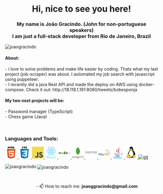 <h1 align="center">Hi, nice to see you here!</h1>
<h3 align="center">My name is João Gracindo. (John for non-portuguese speakers)<br/> I am just a full-stack developer from Rio de Janeiro, Brazil</h3>
<p align="left">
	<img
		src="https://komarev.com/ghpvc/?username=joaogracindo&label=Profile%20views&color=0e75b6&style=flat"
		alt="joaogracindo" /><br/>
  
</p>
<h4 align="left">About: <br/></h4>

<p align="left">
	- i love to solve problems and make life easier by coding. Thats what my last project (job-scraper) was about. I automated my job search with javascript using puppeteer.<br/>
	- I recently did a java Rest API and made the deploy on AWS using docker-compose. Check it out: http://18.118.1.191:8080/tweets/bobesponja
</p>

<h4 align="left">My two next projects will be: <br/></h4>

<p align="left">
	-  Password manager (TypeScript) <br/>
	-  Chess game (Java)
</p>
<br/>


<h3 align="left">Languages and Tools:</h3>
<p align="left">
   <a
   href="https://www.w3.org/html/"
   target="_blank"
   rel="noreferrer">
   <img
   src="https://raw.githubusercontent.com/devicons/devicon/master/icons/html5/html5-original-wordmark.svg"
   alt="html5"
   width="40"
   height="40" />
   </a>
   <a
   href="https://www.w3schools.com/css/"
   target="_blank"
   rel="noreferrer">
   <img
   src="https://raw.githubusercontent.com/devicons/devicon/master/icons/css3/css3-original-wordmark.svg"
   alt="css3"
   width="40"
   height="40" />
</a>
<a
href="https://developer.mozilla.org/en-US/docs/Web/JavaScript"
target="_blank"
rel="noreferrer">
<img
src="https://raw.githubusercontent.com/devicons/devicon/master/icons/javascript/javascript-original.svg"
alt="javascript"
width="40"
height="40" />
</a>
<a
href="https://reactjs.org/"
target="_blank"
rel="noreferrer">
<img
src="https://raw.githubusercontent.com/devicons/devicon/master/icons/react/react-original-wordmark.svg"
alt="react"
width="40"
height="40" />
</a>
<a
href="https://nodejs.org"
target="_blank"
rel="noreferrer">
<img
src="https://raw.githubusercontent.com/devicons/devicon/master/icons/nodejs/nodejs-original-wordmark.svg"
alt="nodejs"
width="40"
height="40" />
</a>
<a
href="https://www.mongodb.com/"
target="_blank"
rel="noreferrer">
<img
src="https://raw.githubusercontent.com/devicons/devicon/master/icons/mongodb/mongodb-original-wordmark.svg"
alt="mongodb"
width="40"
height="40" />
</a>
<a
href="https://expressjs.com"
target="_blank"
rel="noreferrer">
<img
src="https://raw.githubusercontent.com/devicons/devicon/master/icons/express/express-original-wordmark.svg"
alt="express"
width="40"
height="40" />
</a>
<a
href="https://www.mysql.com/"
target="_blank"
rel="noreferrer">
<img
src="https://raw.githubusercontent.com/devicons/devicon/master/icons/mysql/mysql-original-wordmark.svg"
alt="mysql"
width="40"
height="40" />
</a>
<a
href="https://www.java.com"
target="_blank"
rel="noreferrer">
<img
src="https://raw.githubusercontent.com/devicons/devicon/master/icons/java/java-original.svg"
alt="java"
width="40"
height="40" />
</a>
<a
href="https://www.linux.org/"
target="_blank"
rel="noreferrer">
<img
src="https://raw.githubusercontent.com/devicons/devicon/master/icons/linux/linux-original.svg"
alt="linux"
width="40"
height="40" />
</a>
<a
href="https://git-scm.com/"
target="_blank"
rel="noreferrer">
<img
src="https://www.vectorlogo.zone/logos/git-scm/git-scm-icon.svg"
alt="git"
width="40"
height="40" />
</a>
</p>
<p>
   <img
   align="left"
   src="https://github-readme-stats.vercel.app/api/top-langs?username=joaogracindo&show_icons=true&locale=en&layout=compact"
   alt="joaogracindo"
   height="200px"/>
</p>
<p>
   &nbsp;<img
   align="center"
   src="https://github-readme-stats.vercel.app/api?username=joaogracindo&show_icons=true&locale=en"
   alt="joaogracindo"
   height="200px"/>
</p>
<br/>
<p align="left">
  - 📫 How to reach me: <strong>joaoggracindo@gmail.com</strong><br/> 
</p>
 
